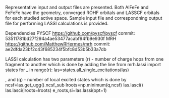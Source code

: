 Representative input and output files are presented. 
Both AlFeFe and FeFeFe have the geometry, converged ROHF orbitals and LASSCF orbitals for each studied active space.
Sample input file and correspondning output file for performing LASSI calculations is provided. 

Dependencies
PYSCF https://github.com/pyscf/pyscf commit: 53511781bd27f294a4ae53477acabf94fb9e930f
MRH https://github.com/MatthewRHermes/mrh commit: ae2dfda23bf2c43f685234f5bfc8d53b5b33a7db

LASSI calculation has two parameters (r) - number of charge hops from one fragment to another which is done by adding the line 
from mrh.lassi import states
for _ in range(r):
	las=states.all_single_excitations(las)

, and (q) - number of local excited states which is done by
ncsf=las.get_ugg().ncsf_sub
lroots=np.minimum(q,ncsf)
las.lasci()
las.lasci(lroots=lroots)
e_roots,si=las.lassi(opt=1)



